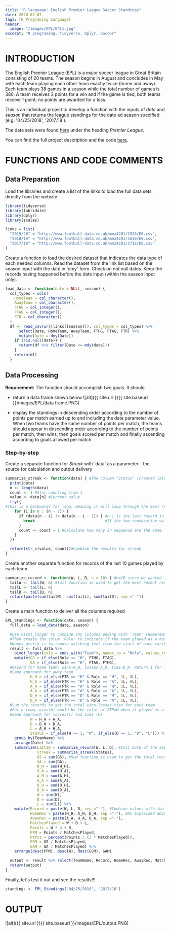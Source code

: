 ```yaml
---
title: "R language: English Premier League Soccer Standings"
date: 2020-02-07
tags: [R Programing Language]
header:
  image: "/images/EPL/EPL1.jpg"
excerpt: "R programing, Tidyverse, Dplyr, Soccer"
---
```

# INTRODUCTION

The English Premier League (EPL) is a major soccer league in Great Britain consisting of 20 teams.  The season begins in August and concludes in May with each team playing each other team exactly twice (home and away).  Each team plays 38 games in a season while the total number of games is 380.  A team receives 3 points for a win and if the game is tied, both teams receive 1 point; no points are awarded for a loss.

This is an individual project to develop a function with the inputs of *date* and *season* that returns the league standings for the date ad season specified (e.g. '04/25/2018', '2017/18').

The data sets were found [here](http://www.football-data.co.uk/englandm.php) under the heading *Premier League*.

You can find the full project description and the code [here](https://github.com/AnhCao-96/EPL-Standings).

# FUNCTIONS AND CODE COMMENTS

## Data Preparation
Load the libraries and create a list of the links to load the full data sets directly from the website:
```r
library(tidyverse)
library(lubridate)
library(dplyr)
library(scales)

links = list(
  "2019/20" = "http://www.football-data.co.uk/mmz4281/1920/E0.csv",
  "2018/19" = "http://www.football-data.co.uk/mmz4281/1819/E0.csv",
  "2017/18" = "http://www.football-data.co.uk/mmz4281/1718/E0.csv"
)
```
Create a function to load the desired dataset that indicates the data type of each needed columns. Read the dataset from the link list based on the season input with the date in 'dmy' form. Check on not null dates. Keep the records having happened before the date input (within the season input only).
```r
load_data <- function(date = NULL, season) {
  col_types = cols(
    HomeTeam = col_character(),
    AwayTeam = col_character(),
    FTHG = col_integer(),
    FTAG = col_integer(),
    FTR = col_character()
  )
  df <- read_csv(url(links[[season]]), col_types = col_types) %>%
      select(Date, HomeTeam, AwayTeam, FTHG, FTAG, FTR) %>%
      mutate(Date = dmy(Date))
    if (!is.null(date)) {
      return(df %>% filter(Date <= mdy(date)))
    }
    return(df)
  }
```

## Data Processing

**Requirement:**
The function should accomplish two goals.  It should
* return a data frame shown below
![alt]({{ site.url }}{{ site.baseurl }}/images/EPL/data frame.PNG)

* display the standings in descending order according to the number of points per match earned up to and including the date parameter value.  When two teams have the same number of points per match, the teams should appear in descending order according to the number of points per match, then wins, then goals scored per match and finally ascending according to goals allowed per match.

### Step-by-step

Create a separate function for *Streak* with 'data' as a parameter - the source for calculation and output delivery
```r
summarize_streak <- function(data) { #The column "Status" (created later) will be used to call this function
  print(data)
  n <- length(data)
  count <- 1 #Star counting from 1
  value <- data[n] #Current value
  try({
#This is a backwards for loop, meaning it will loop through the most recent to the least recent records
    for (i in 0 : (n - 2)) {
      if (data[n - i] != data[n - i - 1]) { #n-i is the last record in the dataset, n-i-1 is the right above record
        break                               #If the two consecutive values are not the same -> break adn return 1 for count
      }
      count <- count + 1 #Calculate how many in sequence are the same. Keep counting until the 2 consecutive values do not match
    }
  })

  return(str_c(value, count))#Combine the results for streak
}
```

Create another separate function for records of the last 10 games played by each team
```r
summarize_record <- function(W, L, D, n = 10) { #n=10 since we wanted to get 10 records
  tailW <- tail(W, n) #tail function is used to get the most recent records
  tailL <- tail(L, n)
  tailD <- tail(D, n)
  return(paste(sum(tailW), sum(tailL), sum(tailD), sep ="-"))
}
```

Create a main function to deliver all the columns required
```r
EPL_Standings <- function(date, season) {
  full_data = load_data(date, season)

  #Use Pivot_longer to combine any columns ending with 'Team' (HomeTeam, AwayTeam) into a new column named 'TeamName'
  #Then create the colum 'Role' to indicate if the team played as a home team (H) or away team (A)
  #Names_prefix is to remove matching text from the start of each varible name
  result <- full_data %>%
    pivot_longer(cols = ends_with("Team"), names_to = "Role", values_to = "TeamName", names_prefix = "*(ome|way)Team") %>%
    mutate(GS = if_else(Role == "H", FTHG, FTAG),
           GA = if_else(Role == "H", FTAG, FTHG),
  #Record for home team: wins-H_H, losses-A_H, ties-D_H. Return 1 for True and 0 for False
  #Same approach for away team
           H_H = if_else(FTR == "H" & Role == "H", 1L, 0L),
           H_A = if_else(FTR == "H" & Role == "A", 1L, 0L),
           A_H = if_else(FTR == "A" & Role == "H", 1L, 0L),
           A_A = if_else(FTR == "A" & Role == "A", 1L, 0L),
           D_H = if_else(FTR == "D" & Role == "H", 1L, 0L),
           D_A = if_else(FTR == "D" & Role == "A", 1L, 0L),
  #Sum the records to get the total wins-losses-ties for each team
  #For a team, wins(W) would be the total of FTR=H when it played as a hometeam and TFTR=A when as an awayteam
  #Same approach for losses(L) and ties (D)
           W = H_H + A_A,
           D = D_H + D_A,
           L = A_H + H_A,
           Status = if_else(W == 1, "W", if_else(D == 1, "D", "L"))) %>% #Create the column 'Status' for the Streak calculation
    group_by(TeamName) %>%
    arrange(Date) %>%
    summarize(Last10 = summarize_record(W, L, D), #Call both of the separate functions for last10 and streak
              Streak = summarize_streak(Status),
              GS = sum(GS), #Sum function is used to get the total record for each unique team
              GA = sum(GA),
              H_H = sum(H_H),
              H_A = sum(H_A),
              A_H = sum(A_H),
              A_A = sum(A_A),
              D_H = sum(D_H),
              D_A = sum(D_A),
              W = sum(W),
              D = sum(D),
              L = sum(L)) %>%
    mutate(Record = paste(W, L, D, sep ="-"), #Combine values with the separator "-"
           HomeRec = paste(H_H, A_H, D_H, sep ="-"), #As explained above
           AwayRec = paste(A_A, H_A, D_A, sep ="-"),
           MatchesPlayed = W + D + L,
           Points = W * 3 + D,
           PPM = Points / MatchesPlayed,
           PtPct = percent(Points / (3 * MatchesPlayed)),
           GSM = GS / MatchesPlayed,
           GAM = GA / MatchesPlayed) %>%
    arrange(desc(PPM), desc(W), desc(GSM), GAM)

  output <- result %>% select(TeamName, Record, HomeRec, AwayRec, MatchesPlayed, Points, PPM, PtPct, GS, GSM, GA, GAM, Last10, Streak)
  return(output)
}
```

Finally, let's test it out and see the results!!!
```r
standings <- EPL_Standings('04/25/2018', '2017/18')
```

# OUTPUT
![alt]({{ site.url }}{{ site.baseurl }}/images/EPL/output.PNG)
